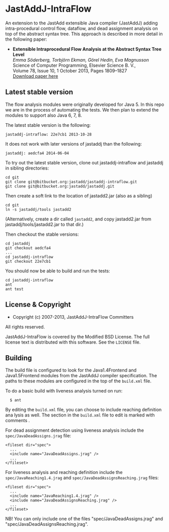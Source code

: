 JastAddJ-IntraFlow
==================

An extension to the JastAdd extensible Java compiler (JastAddJ) adding intra-procedural control flow, dataflow, and dead assignment analysis on top of the abstract syntax tree. This approach is described in more detail in the following paper:

 * __Extensible Intraprocedural Flow Analysis at the Abstract Syntax Tree Level__  
   _Emma Söderberg, Torbjörn Ekman, Görel Hedin, Eva Magnusson_   
   Science of Computer Programming, Elsevier Science B. V.,  
   Volume 78, Issue 10, 1 October 2013, Pages 1809–1827  
   [Download paper here](http://dx.doi.org/10.1016/j.scico.2012.02.002)

Latest stable version
---------------------

The flow analysis modules were originally developed for Java 5. In this repo we are in the process of automating the tests. We then plan to extend the modules to support also Java 6, 7, 8.

The latest stable version is the following:

    jastaddj-intraflow: 22e7cb1 2013-10-28

It does not work with later versions of jastaddj than the following:

    jastaddj: aedcfa4 2014-06-04

To try out the latest stable version, clone out jastaddj-intraflow and jastaddj in sibling directories:

    cd git
    git clone git@bitbucket.org:jastadd/jastaddj-intraflow.git
    git clone git@bitbucket.org:jastadd/jastaddj.git

Then create a soft link to the location of jastadd2.jar (also as a sibling)

    cd git
    ln -s jastaddj/tools jastadd2

(Alternatively, create a dir called `jastadd2`, and copy jastadd2.jar from jastaddj/tools/jastadd2.jar to that dir.)

Then checkout the stable versions:

    cd jastaddj
    git checkout aedcfa4
    ...
    cd jastaddj-intraflow
    git checkout 22e7cb1

You should now be able to build and run the tests:

    cd jastaddj-intraflow
    ant
    ant test

License & Copyright
-------------------

 * Copyright (c) 2007-2013, JastAddJ-IntraFlow Committers

All rights reserved.

JastAddJ-IntraFlow is covered by the Modified BSD License. 
The full license text is distributed with this software. 
See the `LICENSE` file.

Building
--------

The build file is configured to look for the Java1.4Frontend and Java1.5Frontend
 modules from the JastAddJ compiler specification. The paths to these modules are configured in the top of the `build.xml` file. 

To do a basic build with liveness analysis turned on run:

      $ ant 

By editing the `build.xml` file, you can choose to include reaching definition ana
lysis as well. The section in the `build.xml` file to edit is marked with comments
. 

For dead assignment detection using liveness analysis include the `spec/JavaDeadAssigns.jrag` file:

    <fileset dir="spec">
      ...
      <include name="JavaDeadAssigns.jrag" />
      ...
    </fileset>

For liveness analysis and reaching definition include the `spec/JavaReaching1.4.jrag` and `spec/JavaDeadAssignsReaching.jrag` files:

    <fileset dir="spec">
      ...
      <include name="JavaReaching1.4.jrag" />
      <include name="JavaDeadAssignsReaching.jrag" />
      ...
    </fileset>

NB! You can only include one of the files "spec/JavaDeadAssigns.jrag" and "spec/JavaDeadAssignsReaching.jrag".